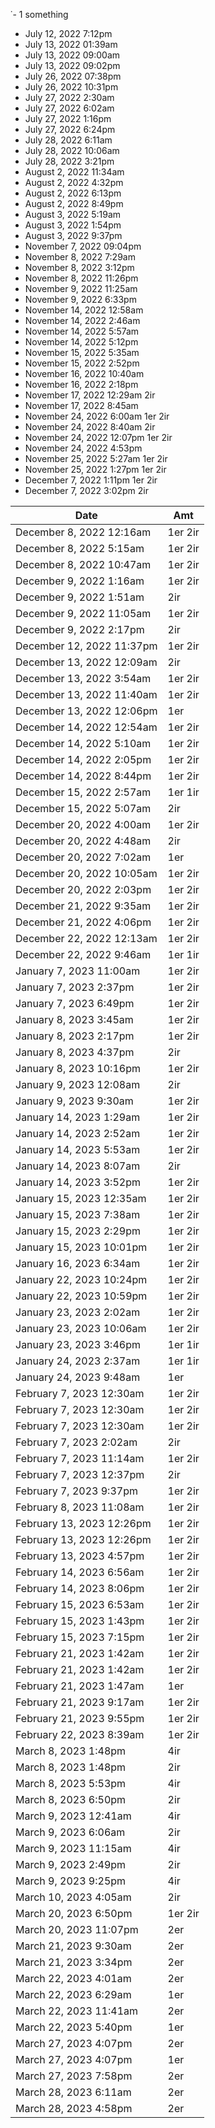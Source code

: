 ˙- 1 something
- July 12, 2022 7:12pm
- July 13, 2022 01:39am
- July 13, 2022 09:00am
- July 13, 2022 09:02pm
- July 26, 2022 07:38pm
- July 26, 2022 10:31pm
- July 27, 2022 2:30am
- July 27, 2022 6:02am
- July 27, 2022 1:16pm
- July 27, 2022 6:24pm
- July 28, 2022 6:11am
- July 28, 2022 10:06am
- July 28, 2022 3:21pm
- August 2, 2022 11:34am
- August 2, 2022 4:32pm
- August 2, 2022 6:13pm
- August 2, 2022 8:49pm
- August 3, 2022 5:19am
- August 3, 2022 1:54pm
- August 3, 2022 9:37pm
- November 7, 2022 09:04pm
- November 8, 2022 7:29am
- November 8, 2022 3:12pm
- November 8, 2022 11:26pm
- November 9, 2022 11:25am
- November 9, 2022 6:33pm
- November 14, 2022 12:58am
- November 14, 2022 2:46am
- November 14, 2022 5:57am
- November 14, 2022 5:12pm
- November 15, 2022 5:35am
- November 15, 2022 2:52pm
- November 16, 2022 10:40am
- November 16, 2022 2:18pm
- November 17, 2022 12:29am 2ir
- November 17, 2022 8:45am
- November 24, 2022 6:00am 1er 2ir
- November 24, 2022 8:40am 2ir
- November 24, 2022 12:07pm 1er 2ir
- November 24, 2022 4:53pm
- November 25, 2022 5:27am 1er 2ir
- November 25, 2022 1:27pm 1er 2ir
- December 7, 2022 1:11pm 1er 2ir
- December 7, 2022 3:02pm 2ir


| Date                      | Amt     |
| ------------------------- | ------- |
| December 8, 2022 12:16am  | 1er 2ir |
| December 8, 2022 5:15am   | 1er 2ir |
| December 8, 2022 10:47am  | 1er 2ir |
| December 9, 2022 1:16am   | 1er 2ir |
| December 9, 2022 1:51am   | 2ir     |
| December 9, 2022 11:05am  | 1er 2ir |
| December 9, 2022 2:17pm   | 2ir     |
| December 12, 2022 11:37pm | 1er 2ir |
| December 13, 2022 12:09am | 2ir     |
| December 13, 2022 3:54am  | 1er 2ir |
| December 13, 2022 11:40am | 1er 2ir |
| December 13, 2022 12:06pm | 1er     |
| December 14, 2022 12:54am | 1er 2ir |
| December 14, 2022 5:10am  | 1er 2ir |
| December 14, 2022 2:05pm  | 1er 2ir |
| December 14, 2022 8:44pm  | 1er 2ir |
| December 15, 2022 2:57am  | 1er 1ir |
| December 15, 2022 5:07am  | 2ir     |
| December 20, 2022 4:00am  | 1er 2ir |
| December 20, 2022 4:48am  | 2ir     |
| December 20, 2022 7:02am  | 1er     |
| December 20, 2022 10:05am | 1er 2ir |
| December 20, 2022 2:03pm  | 1er 2ir |
| December 21, 2022 9:35am  | 1er 2ir |
| December 21, 2022 4:06pm  | 1er 2ir |
| December 22, 2022 12:13am | 1er 2ir |
| December 22, 2022 9:46am  | 1er 1ir |
| January 7, 2023 11:00am   | 1er 2ir |
| January 7, 2023 2:37pm    | 1er 2ir |
| January 7, 2023 6:49pm    | 1er 2ir |
| January 8, 2023 3:45am    | 1er 2ir |
| January 8, 2023 2:17pm    | 1er 2ir |
| January 8, 2023 4:37pm    | 2ir     |
| January 8, 2023 10:16pm   | 1er 2ir |
| January 9, 2023 12:08am   | 2ir     |
| January 9, 2023 9:30am    | 1er 2ir |
| January 14, 2023 1:29am   | 1er 2ir |
| January 14, 2023 2:52am   | 1er 2ir |
| January 14, 2023 5:53am   | 1er 2ir |
| January 14, 2023 8:07am   | 2ir     |
| January 14, 2023 3:52pm   | 1er 2ir |
| January 15, 2023 12:35am  | 1er 2ir |
| January 15, 2023 7:38am   | 1er 2ir |
| January 15, 2023 2:29pm   | 1er 2ir |
| January 15, 2023 10:01pm  | 1er 2ir |
| January 16, 2023 6:34am   | 1er 2ir |
| January 22, 2023 10:24pm  | 1er 2ir |
| January 22, 2023 10:59pm  | 1er 2ir |
| January 23, 2023 2:02am   | 1er 2ir |
| January 23, 2023 10:06am  | 1er 2ir |
| January 23, 2023 3:46pm   | 1er 1ir |
| January 24, 2023 2:37am   | 1er 1ir |
| January 24, 2023 9:48am   | 1er     |
| February 7, 2023 12:30am  | 1er 2ir |
| February 7, 2023 12:30am  | 1er 2ir |
| February 7, 2023 12:30am  | 1er 2ir |
| February 7, 2023 2:02am   | 2ir     |
| February 7, 2023 11:14am  | 1er 2ir |
| February 7, 2023 12:37pm  | 2ir     |
| February 7, 2023 9:37pm   | 1er 2ir |
| February 8, 2023 11:08am  | 1er 2ir |
| February 13, 2023 12:26pm | 1er 2ir |
| February 13, 2023 12:26pm | 1er 2ir |
| February 13, 2023 4:57pm  | 1er 2ir |
| February 14, 2023 6:56am  | 1er 2ir |
| February 14, 2023 8:06pm  | 1er 2ir |
| February 15, 2023 6:53am  | 1er 2ir |
| February 15, 2023 1:43pm  | 1er 2ir |
| February 15, 2023 7:15pm  | 1er 2ir |
| February 21, 2023 1:42am  | 1er 2ir |
| February 21, 2023 1:42am  | 1er 2ir |
| February 21, 2023 1:47am  | 1er     |
| February 21, 2023 9:17am  | 1er 2ir |
| February 21, 2023 9:55pm  | 1er 2ir |
| February 22, 2023 8:39am  | 1er 2ir |
| March 8, 2023 1:48pm      | 4ir     |
| March 8, 2023 1:48pm      | 2ir     |
| March 8, 2023 5:53pm      | 4ir     |
| March 8, 2023 6:50pm      | 2ir     |
| March 9, 2023 12:41am     | 4ir     |
| March 9, 2023 6:06am      | 2ir     |
| March 9, 2023 11:15am     | 4ir     |
| March 9, 2023 2:49pm      | 2ir     |
| March 9, 2023 9:25pm      | 4ir     |
| March 10, 2023 4:05am     | 2ir     |
| March 20, 2023 6:50pm     | 1er 2ir |
| March 20, 2023 11:07pm    | 2er     |
| March 21, 2023 9:30am     | 2er     |
| March 21, 2023 3:34pm     | 2er     |
| March 22, 2023 4:01am     | 2er     |
| March 22, 2023 6:29am     | 1er     |
| March 22, 2023 11:41am    | 2er     |
| March 22, 2023 5:40pm     | 1er     |
| March 27, 2023 4:07pm     | 2er     |
| March 27, 2023 4:07pm     | 1er     |
| March 27, 2023 7:58pm     | 2er     |
| March 28, 2023 6:11am     | 2er     |
| March 28, 2023 4:58pm     | 2er     | 

